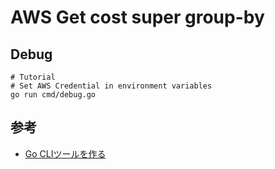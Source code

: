 # AWS Get cost super group-by


## Debug

```shell
# Tutorial
# Set AWS Credential in environment variables
go run cmd/debug.go
```


## 参考

- [Go CLIツールを作る](https://zenn.dev/yotto428/scraps/85385949f1304b)
